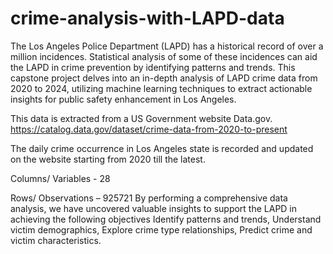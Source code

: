 # crime-analysis-with-LAPD-data
The Los Angeles Police Department (LAPD) has a historical record of over a million incidences. Statistical analysis of some of these incidences can aid the LAPD in crime prevention by identifying patterns and trends. This capstone project delves into an in-depth analysis of LAPD crime data from 2020 to 2024, utilizing machine learning techniques to extract actionable insights for public safety enhancement in Los Angeles.


This data is extracted from a US Government website Data.gov.
https://catalog.data.gov/dataset/crime-data-from-2020-to-present 


The daily crime occurrence in Los Angeles state is recorded and updated on the website starting from 2020 till the latest.

Columns/ Variables - 28

Rows/ Observations – 925721
By performing a comprehensive data analysis, we have uncovered valuable insights to support the LAPD in achieving the following objectives Identify patterns and trends, Understand victim demographics, Explore crime type relationships, Predict crime and victim characteristics.
